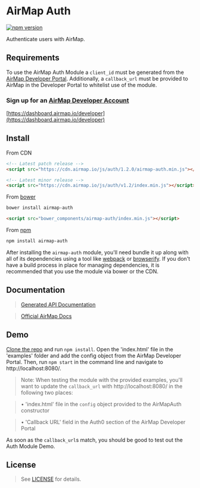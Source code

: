 # AirMap Auth

[![npm version](https://badge.fury.io/js/airmap-auth.svg)](https://badge.fury.io/js/airmap-auth)

Authenticate users with AirMap.

## Requirements

To use the AirMap Auth Module a `client_id` must be generated from the [AirMap Developer Portal](https://dashboard.airmap.io/developer). Additionally, a `callback_url` must be provided to AirMap in the Developer Portal to whitelist use of the module.

### Sign up for an [AirMap Developer Account](https://dashboard.airmap.io/developer/)
[https://dashboard.airmap.io/developer](https://dashboard.airmap.io/developer)


## Install

From CDN

```html
<!-- Latest patch release -->
<script src="https://cdn.airmap.io/js/auth/1.2.0/airmap-auth.min.js"></script>

<!-- Latest minor release -->
<script src="https://cdn.airmap.io/js/auth/v1.2/index.min.js"></script>
```

From [bower](http://bower.io)

```sh
bower install airmap-auth
```

```html
<script src="bower_components/airmap-auth/index.min.js"></script>
```

From [npm](https://npmjs.org)

```sh
npm install airmap-auth
```

After installing the `airmap-auth` module, you'll need bundle it up along with all of its dependencies using a tool like [webpack](https://webpack.github.io/) or [browserify](https://browserify.org). If you don't have a build process in place for managing dependencies, it is recommended that you use the module via bower or the CDN.

## Documentation

> [Generated API Documentation](API.md)

> [Official AirMap Docs](https://developers.airmap.com)

## Demo

[Clone the repo](https://github.com/airmap/js-auth) and run `npm install`. Open the 'index.html' file in the 'examples' folder and add the config object from the AirMap Developer Portal. Then, run `npm start` in the command line and navigate to http://localhost:8080/.

> Note: When testing the module with the provided examples, you'll want to update the `callback_url` with http://localhost:8080/ in the following two places:

>• 'index.html' file in the `config` object provided to the AirMapAuth constructor

>• 'Callback URL' field in the Auth0 section of the AirMap Developer Portal

As soon as the `callback_url`s match, you should be good to test out the Auth Module Demo.

## License

> See [LICENSE](LICENSE.md) for details.
